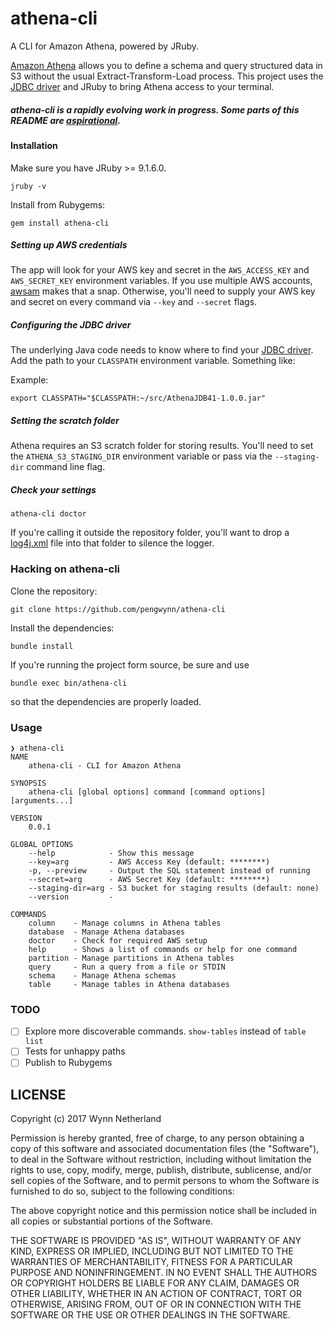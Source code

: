 # athena-cli

A CLI for Amazon Athena, powered by JRuby.

[Amazon Athena](https://aws.amazon.com/athena/) allows you to define a schema and query structured data in S3 without the usual Extract-Transform-Load process. This project uses the [JDBC driver](http://docs.aws.amazon.com/athena/latest/ug/connect-with-jdbc.html) and JRuby to bring Athena access to your terminal.

##### _athena-cli is a rapidly evolving work in progress. Some parts of this README are [aspirational](http://tom.preston-werner.com/2010/08/23/readme-driven-development.html)._

#### Installation

Make sure you have JRuby >= 9.1.6.0.

    jruby -v

Install from Rubygems:

    gem install athena-cli

##### Setting up AWS credentials

The app will look for your AWS key and secret in the `AWS_ACCESS_KEY` and `AWS_SECRET_KEY` environment variables. If you use multiple AWS accounts, [awsam](https://github.com/mheffner/awsam) makes that a snap. Otherwise, you'll need to supply your AWS key and secret on every command via `--key` and `--secret` flags.

##### Configuring the JDBC driver

The underlying Java code needs to know where to find your [JDBC
driver](http://docs.aws.amazon.com/athena/latest/ug/connect-with-jdbc.html#downloading-the-driver). Add the path to your `CLASSPATH` environment variable. Something like:


Example:

    export CLASSPATH="$CLASSPATH:~/src/AthenaJDB41-1.0.0.jar"

##### Setting the scratch folder

Athena requires an S3 scratch folder for storing results. You'll need to set the `ATHENA_S3_STAGING_DIR` environment variable or pass via the `--staging-dir` command line flag.

##### Check your settings

    athena-cli doctor

If you're calling it outside the repository folder, you'll want to drop a
[log4j.xml](https://github.com/pengwynn/athena-cli/blob/master/log4j.xml) file
into that folder to silence the logger.

### Hacking on athena-cli

Clone the repository:

    git clone https://github.com/pengwynn/athena-cli

Install the dependencies:

    bundle install

If you're running the project form source, be sure and use

    bundle exec bin/athena-cli

so that the dependencies are properly loaded.

### Usage

```
❯ athena-cli
NAME
    athena-cli - CLI for Amazon Athena

SYNOPSIS
    athena-cli [global options] command [command options] [arguments...]

VERSION
    0.0.1

GLOBAL OPTIONS
    --help            - Show this message
    --key=arg         - AWS Access Key (default: ********)
    -p, --preview     - Output the SQL statement instead of running
    --secret=arg      - AWS Secret Key (default: ********)
    --staging-dir=arg - S3 bucket for staging results (default: none)
    --version         -

COMMANDS
    column    - Manage columns in Athena tables
    database  - Manage Athena databases
    doctor    - Check for required AWS setup
    help      - Shows a list of commands or help for one command
    partition - Manage partitions in Athena tables
    query     - Run a query from a file or STDIN
    schema    - Manage Athena schemas
    table     - Manage tables in Athena databases

```

### TODO

- [ ] Explore more discoverable commands. `show-tables` instead of `table
    list`
- [ ] Tests for unhappy paths
- [ ] Publish to Rubygems

## LICENSE

Copyright (c) 2017 Wynn Netherland

Permission is hereby granted, free of charge, to any person obtaining
a copy of this software and associated documentation files (the
"Software"), to deal in the Software without restriction, including
without limitation the rights to use, copy, modify, merge, publish,
distribute, sublicense, and/or sell copies of the Software, and to
permit persons to whom the Software is furnished to do so, subject to
the following conditions:

The above copyright notice and this permission notice shall be
included in all copies or substantial portions of the Software.

THE SOFTWARE IS PROVIDED "AS IS", WITHOUT WARRANTY OF ANY KIND,
EXPRESS OR IMPLIED, INCLUDING BUT NOT LIMITED TO THE WARRANTIES OF
MERCHANTABILITY, FITNESS FOR A PARTICULAR PURPOSE AND
NONINFRINGEMENT. IN NO EVENT SHALL THE AUTHORS OR COPYRIGHT HOLDERS BE
LIABLE FOR ANY CLAIM, DAMAGES OR OTHER LIABILITY, WHETHER IN AN ACTION
OF CONTRACT, TORT OR OTHERWISE, ARISING FROM, OUT OF OR IN CONNECTION
WITH THE SOFTWARE OR THE USE OR OTHER DEALINGS IN THE SOFTWARE.
